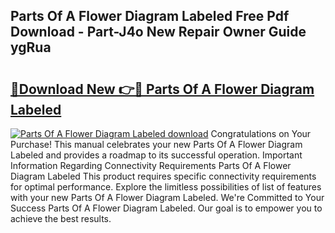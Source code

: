 ## Parts Of A Flower Diagram Labeled Free Pdf Download - Part-J4o New Repair Owner Guide ygRua

# <h2><a href="http://dfpqlby.blite.top/?on=Parts+Of+A+Flower+Diagram+Labeled">🔗Download New 👉🔴 Parts Of A Flower Diagram Labeled</a></h2>

[![Parts Of A Flower Diagram Labeled download](https://i.imgur.com/lujVjoI.png)](http://dfpqlby.blite.top/?on=Parts+Of+A+Flower+Diagram+Labeled)
Congratulations on Your Purchase! This manual celebrates your new Parts Of A Flower Diagram Labeled and provides a roadmap to its successful operation. Important Information Regarding Connectivity Requirements Parts Of A Flower Diagram Labeled This product requires specific connectivity requirements for optimal performance. Explore the limitless possibilities of list of features with your new Parts Of A Flower Diagram Labeled. We're Committed to Your Success Parts Of A Flower Diagram Labeled. Our goal is to empower you to achieve the best results.
